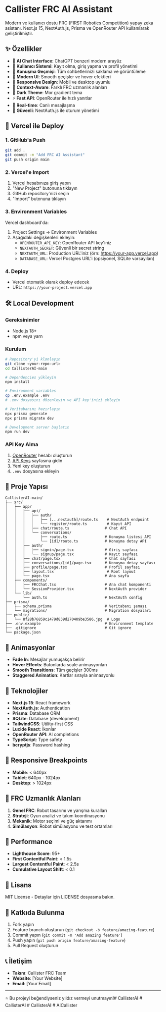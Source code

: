# Callister FRC AI Assistant

Modern ve kullanıcı dostu FRC (FIRST Robotics Competition) yapay zeka asistanı. Next.js 15, NextAuth.js, Prisma ve OpenRouter API kullanılarak geliştirilmiştir.

## ✨ Özellikler

- 🤖 **AI Chat Interface**: ChatGPT benzeri modern arayüz
- 👤 **Kullanıcı Sistemi**: Kayıt olma, giriş yapma ve profil yönetimi
- 💬 **Konuşma Geçmişi**: Tüm sohbetlerinizi saklama ve görüntüleme
- 🎨 **Modern UI**: Smooth geçişler ve hover efektleri
- 📱 **Responsive Design**: Mobil ve desktop uyumlu
- 🎯 **Context-Aware**: Farklı FRC uzmanlık alanları
- 🌙 **Dark Theme**: Mor gradient tema
- ⚡ **Fast API**: OpenRouter ile hızlı yanıtlar
- 🔄 **Real-time**: Canlı mesajlaşma
- 🔐 **Güvenli**: NextAuth.js ile oturum yönetimi

## 🚀 Vercel ile Deploy

### 1. GitHub'a Push
```bash
git add .
git commit -m "Add FRC AI Assistant"
git push origin main
```

### 2. Vercel'e Import
1. [Vercel](https://vercel.com) hesabınıza giriş yapın
2. "New Project" butonuna tıklayın
3. GitHub repository'nizi seçin
4. "Import" butonuna tıklayın

### 3. Environment Variables
Vercel dashboard'da:
1. Project Settings → Environment Variables
2. Aşağıdaki değişkenleri ekleyin:
   - `OPENROUTER_API_KEY`: OpenRouter API key'iniz
   - `NEXTAUTH_SECRET`: Güvenli bir secret string
   - `NEXTAUTH_URL`: Production URL'iniz (örn: https://your-app.vercel.app)
   - `DATABASE_URL`: Vercel Postgres URL'i (opsiyonel, SQLite varsayılan)

### 4. Deploy
- Vercel otomatik olarak deploy edecek
- URL: `https://your-project.vercel.app`

## 🛠️ Local Development

### Gereksinimler
- Node.js 18+
- npm veya yarn

### Kurulum
```bash
# Repository'yi klonlayın
git clone <your-repo-url>
cd CallisterAI-main

# Dependencies yükleyin
npm install

# Environment variables
cp .env.example .env
# .env dosyasını düzenleyin ve API key'inizi ekleyin

# Veritabanını hazırlayın
npx prisma generate
npx prisma migrate dev

# Development server başlatın
npm run dev
```

### API Key Alma
1. [OpenRouter](https://openrouter.ai) hesabı oluşturun
2. [API Keys](https://openrouter.ai/keys) sayfasına gidin
3. Yeni key oluşturun
4. `.env` dosyasına ekleyin

## 📁 Proje Yapısı

```
CallisterAI-main/
├── src/
│   ├── app/
│   │   ├── api/
│   │   │   ├── auth/
│   │   │   │   ├── [...nextauth]/route.ts    # NextAuth endpoint
│   │   │   │   └── register/route.ts         # Kayıt API
│   │   │   ├── chat/route.ts                # Chat API
│   │   │   └── conversations/
│   │   │       ├── route.ts                 # Konuşma listesi API
│   │   │       └── [id]/route.ts            # Konuşma detay API
│   │   ├── auth/
│   │   │   ├── signin/page.tsx              # Giriş sayfası
│   │   │   └── signup/page.tsx              # Kayıt sayfası
│   │   ├── chat/page.tsx                    # Chat sayfası
│   │   ├── conversations/[id]/page.tsx      # Konuşma detay sayfası
│   │   ├── profile/page.tsx                 # Profil sayfası
│   │   ├── layout.tsx                        # Root layout
│   │   └── page.tsx                         # Ana sayfa
│   ├── components/
│   │   ├── FRCChat.tsx                      # Ana chat komponenti
│   │   └── SessionProvider.tsx              # NextAuth provider
│   └── lib/
│       └── auth.ts                          # NextAuth config
├── prisma/
│   ├── schema.prisma                        # Veritabanı şeması
│   └── migrations/                          # Migration dosyaları
├── public/
│   └── 8f28b76859c1479d839d270409be3586.jpg  # Logo
├── .env.example                             # Environment template
├── .gitignore                               # Git ignore
└── package.json
```

## 🎨 Animasyonlar

- **Fade In**: Mesajlar yumuşakça belirir
- **Hover Effects**: Butonlarda scale animasyonları
- **Smooth Transitions**: Tüm geçişler 300ms
- **Staggered Animation**: Kartlar sırayla animasyonlu

## 🔧 Teknolojiler

- **Next.js 15**: React framework
- **NextAuth.js**: Authentication
- **Prisma**: Database ORM
- **SQLite**: Database (development)
- **TailwindCSS**: Utility-first CSS
- **Lucide React**: İkonlar
- **OpenRouter API**: AI completions
- **TypeScript**: Type safety
- **bcryptjs**: Password hashing

## 📱 Responsive Breakpoints

- **Mobile**: < 640px
- **Tablet**: 640px - 1024px  
- **Desktop**: > 1024px

## 🎯 FRC Uzmanlık Alanları

1. **Genel FRC**: Robot tasarımı ve yarışma kuralları
2. **Strateji**: Oyun analizi ve takım koordinasyonu
3. **Mekanik**: Motor seçimi ve güç aktarımı
4. **Simülasyon**: Robot simülasyonu ve test ortamları

## 🚀 Performance

- **Lighthouse Score**: 95+
- **First Contentful Paint**: < 1.5s
- **Largest Contentful Paint**: < 2.5s
- **Cumulative Layout Shift**: < 0.1

## 📄 Lisans

MIT License - Detaylar için LICENSE dosyasına bakın.

## 🤝 Katkıda Bulunma

1. Fork yapın
2. Feature branch oluşturun (`git checkout -b feature/amazing-feature`)
3. Commit yapın (`git commit -m 'Add amazing feature'`)
4. Push yapın (`git push origin feature/amazing-feature`)
5. Pull Request oluşturun

## 📞 İletişim

- **Takım**: Callister FRC Team
- **Website**: [Your Website]
- **Email**: [Your Email]

---

⭐ Bu projeyi beğendiyseniz yıldız vermeyi unutmayın!#   C a l l i s t e r A I 
 
 #   C a l l i s t e r A I 
 
 #   C a l l i s t e r A I  
 #   A I C a l l i s t e r  
 